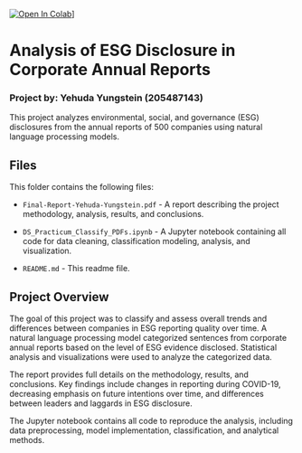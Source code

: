 [![Open In Colab](https://colab.research.google.com/assets/colab-badge.svg)](https://colab.research.google.com/drive/1x-Z3Htdfioy7T2ol8YvW25QPjEotkett?authuser=1&pli=1&usp=drive_fs#scrollTo=A4-FcvrJ07Lx&uniqifier=1)]

# Analysis of ESG Disclosure in Corporate Annual Reports

### Project by: Yehuda Yungstein (205487143) 

This project analyzes environmental, social, and governance (ESG) disclosures from the annual reports of 500 companies using natural language processing models.

## Files

This folder contains the following files:

- `Final-Report-Yehuda-Yungstein.pdf` - A report describing the project methodology, analysis, results, and conclusions. 

- `DS_Practicum_Classify_PDFs.ipynb` - A Jupyter notebook containing all code for data cleaning, classification modeling, analysis, and visualization.

- `README.md` - This readme file.

## Project Overview

The goal of this project was to classify and assess overall trends and differences between companies in ESG reporting quality over time. A natural language processing model categorized sentences from corporate annual reports based on the level of ESG evidence disclosed. Statistical analysis and visualizations were used to analyze the categorized data. 

The report provides full details on the methodology, results, and conclusions. Key findings include changes in reporting during COVID-19, decreasing emphasis on future intentions over time, and differences between leaders and laggards in ESG disclosure.

The Jupyter notebook contains all code to reproduce the analysis, including data preprocessing, model implementation, classification, and analytical methods.
